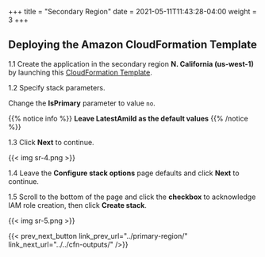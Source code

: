 +++
title = "Secondary Region"
date =  2021-05-11T11:43:28-04:00
weight = 3
+++

## Deploying the Amazon CloudFormation Template

1.1 Create the application in the secondary region **N. California (us-west-1)** by launching this  [CloudFormation Template](https://console.aws.amazon.com/cloudformation/home?region=us-west-1#/stacks/create/template?stackName=Passive-Secondary&templateURL=https://ee-assets-prod-us-east-1.s3.amazonaws.com/modules/630039b9022d4b46bb6cbad2e3899733/v1/HotStandby.yaml).

1.2  Specify stack parameters.

Change the **IsPrimary** parameter to value `no`.

{{% notice info %}}
**Leave LatestAmiId as the default values**
{{% /notice %}}

1.3 Click **Next** to continue.

{{< img sr-4.png >}}

1.4 Leave the **Configure stack options** page defaults and click **Next** to continue.

1.5 Scroll to the bottom of the page and click the **checkbox** to acknowledge IAM role creation, then click **Create stack**.

{{< img sr-5.png >}}

{{< prev_next_button link_prev_url="../primary-region/" link_next_url="../../cfn-outputs/" />}}